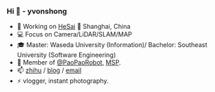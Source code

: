 ###  Hi 👋 - yvonshong
- 🚛 Working on [HeSai](http://hesaitech.com/) 📍 Shanghai, China
- 💻 Focus on Camera/LiDAR/SLAM/MAP
- 🎓 Master: Waseda University (Information)/ Bachelor: Southeast University (Software Engineering)
- 💬 Member of [@PaoPaoRobot](https://github.com/PaoPaoRobot/), [MSP](https://studentambassadors.microsoft.com/zh-cn).
- 📫 [zhihu](https://www.zhihu.com/people/yvonshong/columns) / [blog](http://www.shong.win) / [email](mailto://yvon@shong.win)
- ⚡ vlogger, instant photography.
